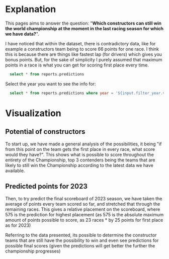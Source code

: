 # Explanation

This pages aims to answer the question: "**Which constructors can still win the world championship at the moment in the last racing season for which we have data?**".  

I have noticed that within the dataset, there is contradictory data, like for example a constructors team being to score 66 points for one race. I think this is because there are things like fastest lap (for drivers) which gives you bonus points. But, for the sake of simplicity I purely assumed that maximum points in a race is what you can get for scoring first place every time. 

``` sql all_predictions
  select * from reports.predictions
```

Select the year you want to see the info for:
<Dropdown
    name=filter_year
    data={all_predictions}
    value=year
/>

``` sql selected_year_predictions
  select * from reports.predictions where year = '${input.filter_year.value}'
```

# Visualization

## Potential of constructors

To start up, we have made a general analysis of the possibilities, it being "if from this point on the team gets the first place in every race, what score would they have?". This shows what is possible to score throughout the entirety of the Championship, top 3 contenders being the teams that are likely to still win the Championship according to the latest data we have available.

<DataTable data={selected_year_predictions}> 
  <Column id=team title="Teams"/> 
	<Column id=potential_points title="Potential points"/> 
</DataTable>

## Predicted points for 2023

Then, to try predict the final scoreboard of 2023 season, we have taken the average of points every team scored so far, and stretched that through the remaining races. This gives a relative placement on the scoreboard, where 575 is the prediction for highest placement (as 575 is the absolute maximum amount of points possible to score, as 23 races * by 25 points for first place as for 2023)

<BarChart 
    data={selected_year_predictions}
    x=team
    y=predicted_points
    title="Estimated scores by the end of the season"
/>

Referring to the data presented, its possible to determine the constructor teams that are still have the possibility to win and even see predictions for possible final scores (given the predictions will get better the further the championship progresses) 